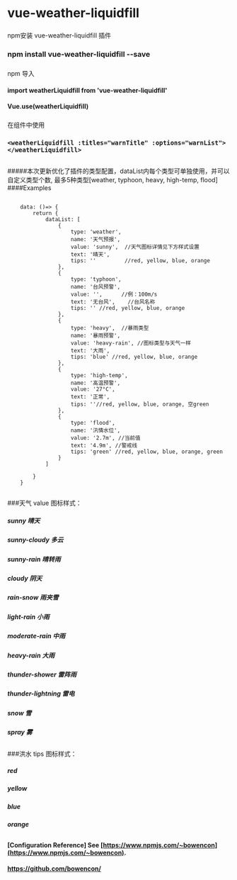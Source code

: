 # vue-weather-liquidfill

###
npm安装 vue-weather-liquidfill 插件

### npm install vue-weather-liquidfill --save

### 
npm 导入
#### import weatherLiquidfill from 'vue-weather-liquidfill'
#### Vue.use(weatherLiquidfill)
###
在组件中使用
### `<weatherLiquidfill :titles="warnTitle" :options="warnList"></weatherLiquidfill>`
##
#####本次更新优化了插件的类型配置，dataList内每个类型可单独使用，并可以自定义类型个数, 最多5种类型[weather, typhoon, heavy, high-temp, flood]
####Examples
```

	data: ()=> {
		return {
			dataList: [
				{
					type: 'weather',
					name: '天气预报',
					value: 'sunny',  //天气图标详情见下方样式设置
					text: '晴天',
					tips: '' 		 //red, yellow, blue, orange
				},
				{
					type: 'typhoon',
					name: '台风预警',
					value: '',		//例：100m/s
					text: '无台风',	//台风名称
					tips: '' //red, yellow, blue, orange
				},
				{
					type: 'heavy', 	//暴雨类型
					name: '暴雨预警',
					value: 'heavy-rain', //图标类型与天气一样
					text: '大雨',
					tips: 'blue' //red, yellow, blue, orange
				},
				{
					type: 'high-temp',
					name: '高温预警',
					value: '27°C',
					text: '正常',
					tips: ''//red, yellow, blue, orange, 空green
				},
				{
					type: 'flood',
					name: '汛情水位',
					value: '2.7m', //当前值
					text: '4.9m', //警戒线
					tips: 'green' //red, yellow, blue, orange, green
				}
			]
			
	    }
	}
	
``` 
  
###天气 value 图标样式：
##### sunny  晴天 
##### sunny-cloudy 多云
##### sunny-rain   晴转雨
##### cloudy 	   阴天 
##### rain-snow    雨夹雪
##### light-rain   小雨
##### moderate-rain  中雨 
##### heavy-rain  	 大雨
##### thunder-shower  	 雷阵雨 
##### thunder-lightning  雷电
##### snow   雪
##### spray  雾

##
###洪水 tips 图标样式：
##### red
##### yellow
##### blue
##### orange
##
#### [Configuration Reference] See [https://www.npmjs.com/~bowencon](https://www.npmjs.com/~bowencon).
#### https://github.com/bowencon/